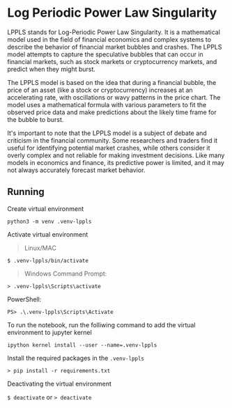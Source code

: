 # Log Periodic Power Law Singularity

LPPLS stands for Log-Periodic Power Law Singularity. It is a mathematical model used in the field of financial economics and complex systems to describe the behavior of financial market bubbles and crashes. The LPPLS model attempts to capture the speculative bubbles that can occur in financial markets, such as stock markets or cryptocurrency markets, and predict when they might burst.

The LPPLS model is based on the idea that during a financial bubble, the price of an asset (like a stock or cryptocurrency) increases at an accelerating rate, with oscillations or wavy patterns in the price chart. The model uses a mathematical formula with various parameters to fit the observed price data and make predictions about the likely time frame for the bubble to burst.

It's important to note that the LPPLS model is a subject of debate and criticism in the financial community. Some researchers and traders find it useful for identifying potential market crashes, while others consider it overly complex and not reliable for making investment decisions. Like many models in economics and finance, its predictive power is limited, and it may not always accurately forecast market behavior.


## Running

Create virtual environment 

`python3 -m venv .venv-lppls`

Activate virtual environment 

> Linux/MAC

`$ .venv-lppls/bin/activate`

> Windows
Command Prompt:

`> .venv-lppls\Scripts\activate`

PowerShell:

`PS> .\.venv-lppls\Scripts\Activate`


To run the notebook, run the folliwing command to add the virtual environment to jupyter kernel

`ipython kernel install --user --name=.venv-lppls`


Install the required packages in the `.venv-lppls`

`> pip install -r requirements.txt`

Deactivating the virtual environment

`$ deactivate` or `> deactivate`
